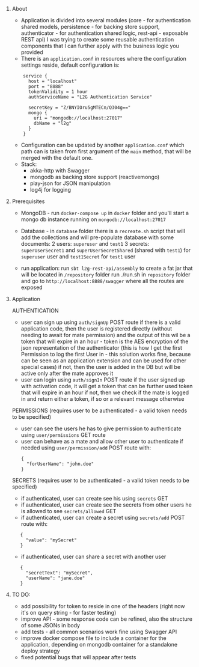 1. About

    - Application is divided into several modules (core - for authentication shared models, persistence - for backing store support, authenticator - for authentication shared logic, rest-api - exposable REST api)
    I was trying to create some reusable authentication components that I can further apply with the business logic you provided
    - There is an `application.conf` in resources where the configuration settings reside, default configuration is:
    ```
        service {
          host = "localhost"
          port = "8888"
          tokenValidity = 1 hour
          authServiceName = "L2G Authentication Service"
    
          secretKey = "Z/BNYIOru5gMTECn/Q304g=="
          mongo {
            uri = "mongodb://localhost:27017"
            dbName = "l2g"
          }
        }
    ```
    - Configuration can be updated by another `application.conf` which path can is taken from first argument of the `main` method, that will be merged with the default one.
    - Stack:
        - akka-http with Swagger
        - mongodb as backing store support (reactivemongo)
        - play-json for JSON manipulation
        - log4j for logging
    
2. Prerequisites

    - MongoDB - run `docker-compose up` in `docker` folder and you'll start a mongo db instance running on `mongodb://localhost:27017`
    - Database - in `database` folder there is a `recreate.sh` script that will add the collections and will pre-populate database with some documents:
        2 users: `superuser` and `test1`
        3 secrets: `superUserSecret1` and `superUserSecretShared` (shared with `test1`) for `superuser` user and `test1Secret` for `test1` user
    
    - run application:
        run `sbt l2g-rest-api/assembly` to create a fat jar that will be located in `/repository` folder
        run ./run.sh in `repository` folder and go to `http://localhost:8888/swagger` where all the routes are exposed

3. Application

    AUTHENTICATION
     - user can sign up using `auth/signUp` POST route
        if there is a valid application code, then the user is registered directly (without needing to await for mate permission) and the output of this wil be a token that will expire in an hour - token is the AES encryption of the json representation of the authenticator
            (this is how I get the first Permission to log the first User in - this solution works fine, because can be seen as an application extension and can be used for other special cases)
        if not, then the user is added in the DB but will be active only after the mate approves it
     - user can login using `auth/signIn` POST route
        if the user signed up with activation code, it will get a token that can be further used token that will expire in an hour
        if not, then we check if the mate is logged in and return either a token, if so or a relevant message otherwise
    
    PERMISSIONS (requires user to be authenticated - a valid token needs to be specified)
     - user can see the users he has to give permission to authenticate using `user/permissions` GET route
     - user can behave as a mate and allow other user to authenticate if needed using `user/permission/add` POST route with:
        ```
        {
          "forUserName": "john.doe"
        }
        ```
        
    SECRETS (requires user to be authenticated - a valid token needs to be specified)
     - if authenticated, user can create see his using `secrets` GET
     - if authenticated, user can create see the secrets from other users he is allowed to see `secrets/allowed` GET 
     - if authenticated, user can create a secret using `secrets/add` POST route with:
     ```
        {
          "value": "mySecret"
        }
     ```
     - if authenticated, user can share a secret with another user
     ```
        {
          "secretText": "mySecret",
          "userName": "jane.doe"
        }
     ```


4. TO DO:
    - add possibility for token to reside in one of the headers (right now it's on query string - for faster testing)
    - improve API - some response code can be refined, also the structure of some JSONs in body
    - add tests - all common scenarios work fine using Swagger API
    - improve docker compose file to include a container for the application, depending on mongodb container for a standalone deploy strategy
    - fixed potential bugs that will appear after tests
